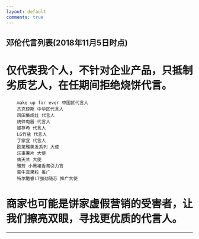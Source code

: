 ```yaml
---
layout: default
comments: true
---
```


## 邓伦代言列表(2018年11月5日时点)

# 仅代表我个人，不针对企业产品，只抵制劣质艺人，在任期间拒绝烧饼代言。

        make up for ever 中国区代言人 
        杰克琼斯 中华区代言人 
        风田集成灶 代言人 
        统帅电器 代言人 
        姬存希 代言人 
        LG竹盐 代言人 
        丁家宜 代言人 
        欧莱雅美发系列 大使 
        乐事薯片 大使 
        佑天兰 大使 
        雅芳 小黑裙香氛引力官 
        蒙牛真果粒 推广
        特尔酷睿i7强劲随芯 推广大使

# 商家也可能是饼家虚假营销的受害者，让我们擦亮双眼，寻找更优质的代言人。

---
